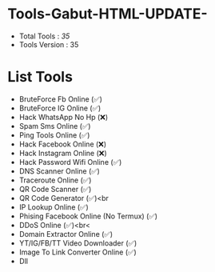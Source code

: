 # Tools-Gabut-HTML-UPDATE-
- Total Tools : <i>35</i><br>
- Tools Version : 35
# List Tools
- BruteForce Fb Online (✅)<br>
- BruteForce IG Online (✅)<br>
- Hack WhatsApp No Hp (❌)<br>
- Spam Sms Online (✅)<br>
- Ping Tools Online (✅)<br>
- Hack Facebook Online (❌)<br>
- Hack Instagram Online (❌)<br>
- Hack Password Wifi Online (✅)<br>
- DNS Scanner Online (✅)<br>
- Traceroute Online (✅)<br>
- QR Code Scanner (✅)<br>
- QR Code Generator (✅)<br
- IP Lookup Online (✅)<br>
- Phising Facebook Online (No Termux) (✅)<br>
- DDoS Online (✅)<br<
- Domain Extractor Online (✅)<br>
- YT/IG/FB/TT Video Downloader (✅)<br>
- Image To Link Converter Online (✅)<br>
- Dll<br>

